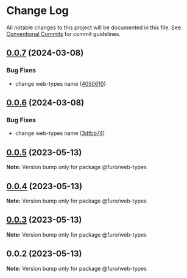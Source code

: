 # Change Log

All notable changes to this project will be documented in this file.
See [Conventional Commits](https://conventionalcommits.org) for commit guidelines.

## [0.0.7](https://github.com/eclipse/eclipsefuro-web/compare/@furo/web-types@0.0.6...@furo/web-types@0.0.7) (2024-03-08)

### Bug Fixes

- change web-types name ([4050610](https://github.com/eclipse/eclipsefuro-web/commit/4050610fbabd0b42bd443b37092ed4abb1845d12))

## [0.0.6](https://github.com/eclipse/eclipsefuro-web/compare/@furo/web-types@0.0.5...@furo/web-types@0.0.6) (2024-03-08)

### Bug Fixes

- change web-types name ([3dfbb74](https://github.com/eclipse/eclipsefuro-web/commit/3dfbb74790d69f910ee942bea25b01d013daa2ae))

## [0.0.5](https://github.com/eclipse/eclipsefuro-web/compare/@furo/web-types@0.0.4...@furo/web-types@0.0.5) (2023-05-13)

**Note:** Version bump only for package @furo/web-types

## [0.0.4](https://github.com/eclipse/eclipsefuro-web/compare/@furo/web-types@0.0.3...@furo/web-types@0.0.4) (2023-05-13)

**Note:** Version bump only for package @furo/web-types

## [0.0.3](https://github.com/eclipse/eclipsefuro-web/compare/@furo/web-types@0.0.2...@furo/web-types@0.0.3) (2023-05-13)

**Note:** Version bump only for package @furo/web-types

## 0.0.2 (2023-05-13)

**Note:** Version bump only for package @furo/web-types
